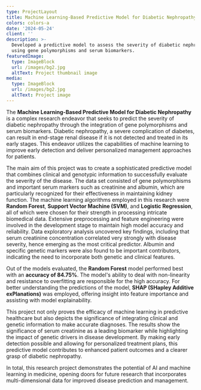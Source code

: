 ```yaml
---
type: ProjectLayout
title: Machine Learning-Based Predictive Model for Diabetic Nephropathy
colors: colors-a
date: '2024-05-24'
client: ''
description: >-
  Developed a predictive model to assess the severity of diabetic nephropathy
  using gene polymorphisms and serum biomarkers.
featuredImage:
  type: ImageBlock
  url: /images/bg2.jpg
  altText: Project thumbnail image
media:
  type: ImageBlock
  url: /images/bg2.jpg
  altText: Project image
---
```

The **Machine Learning-Based Predictive Model for Diabetic Nephropathy** is a complex research endeavor that seeks to predict the severity of diabetic nephropathy through the integration of gene polymorphisms and serum biomarkers. Diabetic nephropathy, a severe complication of diabetes, can result in end-stage renal disease if it is not detected and treated in its early stages. This endeavor utilizes the capabilities of machine learning to improve early detection and deliver personalized management approaches for patients.

The main aim of this project was to create a sophisticated predictive model that combines clinical and genotypic information to successfully evaluate the severity of the disease. The data set consisted of gene polymorphisms and important serum markers such as creatinine and albumin, which are particularly recognized for their effectiveness in maintaining kidney function. The machine learning algorithms employed in this research were **Random Forest**, **Support Vector Machine (SVM)**, and **Logistic Regression**, all of which were chosen for their strength in processing intricate biomedical data. Extensive preprocessing and feature engineering were involved in the development stage to maintain high model accuracy and reliability. Data exploratory analysis uncovered key findings, including that serum creatinine concentration correlated very strongly with disease severity, hence emerging as the most critical predictor. Albumin and specific genetic markers were also found to be important contributors, indicating the need to incorporate both genetic and clinical features.

Out of the models evaluated, the **Random Forest** model performed best with an **accuracy of 84.75%**. The model's ability to deal with non-linearity and resistance to overfitting are responsible for the high accuracy. For better understanding the predictions of the model, **SHAP (SHapley Additive exPlanations)** was employed, offering insight into feature importance and assisting with model explainability.

This project not only proves the efficacy of machine learning in predictive healthcare but also depicts the significance of integrating clinical and genetic information to make accurate diagnoses. The results show the significance of serum creatinine as a leading biomarker while highlighting the impact of genetic drivers in disease development. By making early detection possible and allowing for personalized treatment plans, this predictive model contributes to enhanced patient outcomes and a clearer grasp of diabetic nephropathy.

In total, this research project demonstrates the potential of AI and machine learning in medicine, opening doors for future research that incorporates multi-dimensional data for improved disease prediction and management.
